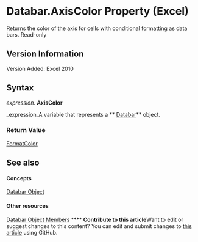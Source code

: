 
# Databar.AxisColor Property (Excel)

Returns the color of the axis for cells with conditional formatting as data bars. Read-only


## Version Information

Version Added: Excel 2010 


## Syntax

 _expression_. **AxisColor**

 _expression_A variable that represents a  ** [Databar](2684e913-c278-e6be-ba9d-053b6ad58bae.md)** object.


### Return Value

 [FormatColor](b7818b27-8790-ef52-c24e-8edbdcf979f2.md)


## See also


#### Concepts


 [Databar Object](2684e913-c278-e6be-ba9d-053b6ad58bae.md)
#### Other resources


 [Databar Object Members](137f7e88-bb61-48a3-d2cb-76a8282cd62e.md)
****   **Contribute to this article**Want to edit or suggest changes to this content? You can edit and submit changes to  [this article](https://github.com/jhershey00/VBA_Excel_Test/OpenXMLCon/articles/0c7dd109-001e-b5b7-69c8-c7a1e665e6ac.md) using GitHub.


